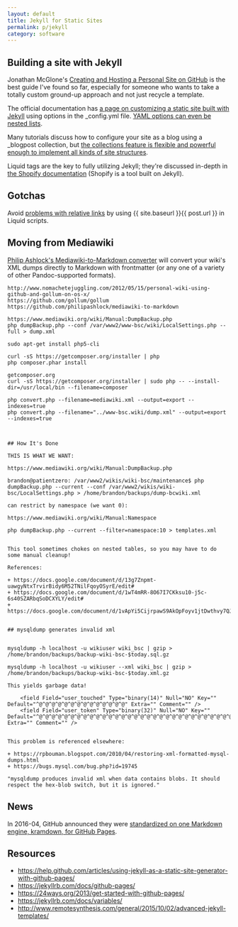 ```yaml
---
layout: default
title: Jekyll for Static Sites
permalink: p/jekyll
category: software
---
```


## Building a site with Jekyll

Jonathan McGlone's [Creating and Hosting a Personal Site on GitHub](http://jmcglone.com/guides/github-pages/) is the best guide I've found so far, especially for someone who wants to take a totally custom ground-up approach and not just recycle a template.

The official documentation has [a page on customizing a static site built with Jekyll](https://jekyllrb.com/docs/configuration/) using options in the _config.yml file.  [YAML options can even be nested lists](https://stackoverflow.com/questions/12761152/yaml-front-matter-for-jekyll-and-nested-lists).

Many tutorials discuss how to configure your site as a blog using a _blogpost collection, but [the collections feature is flexible and powerful enough to implement all kinds of site structures](https://jekyllrb.com/docs/collections/).

Liquid tags are the key to fully utilizing Jekyll; they're discussed in-depth in [the Shopify documentation](https://github.com/Shopify/liquid/wiki/Liquid-for-Designers) (Shopify is a tool built on Jekyll).


## Gotchas

Avoid [problems with relative links](https://github.com/jekyll/jekyll/issues/332) by using {{ site.baseurl }}{{ post.url }} in Liquid scripts.

## Moving from Mediawiki

[Philip Ashlock's Mediawiki-to-Markdown converter](https://github.com/philipashlock/mediawiki-to-markdown) will convert your wiki's XML dumps directly to Markdown with frontmatter (or any one of a variety of other Pandoc-supported formats).

    http://www.nomachetejuggling.com/2012/05/15/personal-wiki-using-github-and-gollum-on-os-x/
    https://github.com/gollum/gollum
    https://github.com/philipashlock/mediawiki-to-markdown

    https://www.mediawiki.org/wiki/Manual:DumpBackup.php
    php dumpBackup.php --conf /var/www2/www-bsc/wiki/LocalSettings.php --full > dump.xml

    sudo apt-get install php5-cli

    curl -sS https://getcomposer.org/installer | php
    php composer.phar install

    getcomposer.org
    curl -sS https://getcomposer.org/installer | sudo php -- --install-dir=/usr/local/bin --filename=composer

    php convert.php --filename=mediawiki.xml --output=export --indexes=true
    php convert.php --filename="../www-bsc.wiki/dump.xml" --output=export --indexes=true



    ## How It's Done

    THIS IS WHAT WE WANT:

    https://www.mediawiki.org/wiki/Manual:DumpBackup.php

    brandon@patientzero: /var/www2/wikis/wiki-bsc/maintenance$ php dumpBackup.php --current --conf /var/www2/wikis/wiki-bsc/LocalSettings.php > /home/brandon/backups/dump-bcwiki.xml

    can restrict by namespace (we want 0):

    https://www.mediawiki.org/wiki/Manual:Namespace

    php dumpBackup.php --current --filter=namespace:10 > templates.xml


    This tool sometimes chokes on nested tables, so you may have to do some manual cleanup!

    References:

    + https://docs.google.com/document/d/13g7Znpmt-uawgyNtxTrvirBidy6M52TNilFqoyOSyrE/edit#
    + https://docs.google.com/document/d/1wT4mRR-8O67I7CKksu10-j5c-6s40SZARbqSoDCXYLY/edit#
    + https://docs.google.com/document/d/1vApYi5CijrpawS9AkOpFoyv1jtDwthvy7QJxzEDs0BI/edit#


    ## mysqldump generates invalid xml


    mysqldump -h localhost -u wikiuser wiki_bsc | gzip > /home/brandon/backups/backup-wiki-bsc-$today.sql.gz

    mysqldump -h localhost -u wikiuser --xml wiki_bsc | gzip > /home/brandon/backups/backup-wiki-bsc-$today.xml.gz

    This yields garbage data!

        <field Field="user_touched" Type="binary(14)" Null="NO" Key="" Default="^@^@^@^@^@^@^@^@^@^@^@^@^@^@" Extra="" Comment="" />
        <field Field="user_token" Type="binary(32)" Null="NO" Key="" Default="^@^@^@^@^@^@^@^@^@^@^@^@^@^@^@^@^@^@^@^@^@^@^@^@^@^@^@^@^@^@^@^@" Extra="" Comment="" />


    This problem is referenced elsewhere:

    + https://rpbouman.blogspot.com/2010/04/restoring-xml-formatted-mysql-dumps.html
    + https://bugs.mysql.com/bug.php?id=19745

    "mysqldump produces invalid xml when data contains blobs. It should  respect the hex-blob switch, but it is ignored."


## News

In 2016-04, GitHub announced they were [standardized on one Markdown engine, kramdown, for GitHub Pages](https://github.com/blog/2136-a-look-behind-our-decision-to-standardize-on-a-single-markdown-engine-for-github-pages).

## Resources

+ https://help.github.com/articles/using-jekyll-as-a-static-site-generator-with-github-pages/
+ https://jekyllrb.com/docs/github-pages/
+ https://24ways.org/2013/get-started-with-github-pages/
+ https://jekyllrb.com/docs/variables/
+ http://www.remotesynthesis.com/general/2015/10/02/advanced-jekyll-templates/
